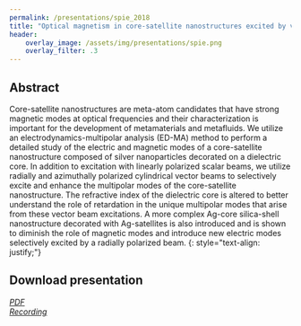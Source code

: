 ```yaml
---
permalink: /presentations/spie_2018
title: "Optical magnetism in core-satellite nanostructures excited by vector beams"
header:
    overlay_image: /assets/img/presentations/spie.png
    overlay_filter: .3
---
```


## Abstract
Core-satellite nanostructures are meta-atom candidates that have strong magnetic modes at optical frequencies and their characterization is important for the development of metamaterials and metafluids. We utilize an electrodynamics-multipolar analysis (ED-MA) method to perform a detailed study of the electric and magnetic modes of a core-satellite nanostructure composed of silver nanoparticles decorated on a dielectric core. In addition to excitation with linearly polarized scalar beams, we utilize radially and azimuthally polarized cylindrical vector beams to selectively excite and enhance the multipolar modes of the core-satellite nanostructure. The refractive index of the dielectric core is altered to better understand the role of retardation in the unique multipolar modes that arise from these vector beam excitations. A more complex Ag-core silica-shell nanostructure decorated with Ag-satellites is also introduced and is shown to diminish the role of magnetic modes and introduce new electric modes selectively excited by a radially polarized beam.
{: style="text-align: justify;"}

## Download presentation
[<i class="far fa-file-pdf"> PDF</i>](https://jparker.nyc3.digitaloceanspaces.com/spie_2018.pdf)  
[<i class="far fa-play-circle"> Recording</i>](https://doi.org/10.1117/12.2290877)
